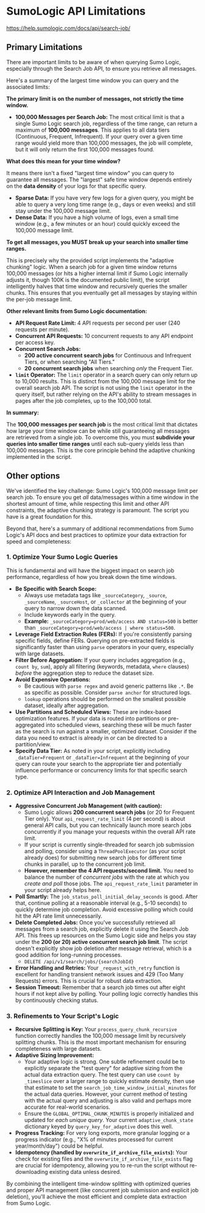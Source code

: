 # SumoLogic API Limitations

https://help.sumologic.com/docs/api/search-job/

## Primary Limitations

There are important limits to be aware of when querying Sumo Logic, especially through the Search Job API, to ensure you retrieve all messages.

Here's a summary of the largest time window you can query and the associated limits:

**The primary limit is on the number of messages, not strictly the time window.**

* **100,000 Messages per Search Job:** The most critical limit is that a single Sumo Logic search job, regardless of the time range, can return a maximum of **100,000 messages**. This applies to all data tiers (Continuous, Frequent, Infrequent). If your query over a given time range would yield more than 100,000 messages, the job will complete, but it will only return the first 100,000 messages found.

**What does this mean for your time window?**

It means there isn't a fixed "largest time window" you can query to guarantee all messages. The "largest" safe time window depends entirely on the **data density** of your logs for that specific query.

* **Sparse Data:** If you have very few logs for a given query, you might be able to query a very long time range (e.g., days or even weeks) and still stay under the 100,000 message limit.
* **Dense Data:** If you have a high volume of logs, even a small time window (e.g., a few minutes or an hour) could quickly exceed the 100,000 message limit.

**To get all messages, you MUST break up your search into smaller time ranges.**

This is precisely why the provided script implements the "adaptive chunking" logic. When a search job for a given time window returns 100,000 messages (or hits a higher internal limit if Sumo Logic internally adjusts it, though 100K is the documented public limit), the script intelligently halves that time window and recursively queries the smaller chunks. This ensures that you eventually get all messages by staying within the per-job message limit.

**Other relevant limits from Sumo Logic documentation:**

* **API Request Rate Limit:** 4 API requests per second per user (240 requests per minute).
* **Concurrent API Requests:** 10 concurrent requests to any API endpoint per access key.
* **Concurrent Search Jobs:**
    * **200 active concurrent search jobs** for Continuous and Infrequent Tiers, or when searching "All Tiers."
    * **20 concurrent search jobs** when searching *only* the Frequent Tier.
* **`limit` Operator:** The `limit` operator in a search query can only return up to 10,000 results. This is distinct from the 100,000 message limit for the overall search job API. The script is not using the `limit` operator in the query itself, but rather relying on the API's ability to stream messages in pages after the job completes, up to the 100,000 total.

**In summary:**

The **100,000 messages per search job** is the most critical limit that dictates how large your time window can be while still guaranteeing all messages are retrieved from a single job. To overcome this, you must **subdivide your queries into smaller time ranges** until each sub-query yields less than 100,000 messages. This is the core principle behind the adaptive chunking implemented in the script.


## Other options

We've identified the key challenge: Sumo Logic's 100,000 message limit per search job. To ensure you get *all* data/messages within a time window in the shortest amount of time, while respecting this limit and other API constraints, the adaptive chunking strategy is paramount. The script you have is a great foundation for this.

Beyond that, here's a summary of additional recommendations from Sumo Logic's API docs and best practices to optimize your data extraction for speed and completeness:

### 1. Optimize Your Sumo Logic Queries

This is fundamental and will have the biggest impact on search job performance, regardless of how you break down the time windows.

* **Be Specific with Search Scope:**
    * Always use metadata tags like `_sourceCategory`, `_source`, `_sourceName`, `_sourceHost`, or `_collector` at the beginning of your query to narrow down the data scanned.
    * Include keywords early in the query.
    * **Example:** `_sourceCategory=prod/web/access AND status=500` is better than `_sourceCategory=prod/web/access | where status=500`.
* **Leverage Field Extraction Rules (FERs):** If you're consistently parsing specific fields, define FERs. Querying on pre-extracted fields is significantly faster than using `parse` operators in your query, especially with large datasets.
* **Filter Before Aggregation:** If your query includes aggregation (e.g., `count by`, `sum`), apply all filtering (keywords, metadata, `where` clauses) *before* the aggregation step to reduce the dataset size.
* **Avoid Expensive Operations:**
    * Be cautious with `parse regex` and avoid generic patterns like `.*`. Be as specific as possible. Consider `parse anchor` for structured logs.
    * `lookup` operations should be performed on the smallest possible dataset, ideally after aggregation.
* **Use Partitions and Scheduled Views:** These are index-based optimization features. If your data is routed into partitions or pre-aggregated into scheduled views, searching these will be much faster as the search is run against a smaller, optimized dataset. Consider if the data you need to extract is already in or can be directed to a partition/view.
* **Specify Data Tier:** As noted in your script, explicitly including `_dataTier=Frequent` or `_dataTier=Infrequent` at the beginning of your query can route your search to the appropriate tier and potentially influence performance or concurrency limits for that specific search type.

### 2. Optimize API Interaction and Job Management

* **Aggressive Concurrent Job Management (with caution):**
    * Sumo Logic allows **200 concurrent search jobs** (or 20 for Frequent Tier only). Your `api_request_rate_limit` (4 per second) is about general API calls, but you can technically launch more search jobs concurrently if you manage your requests within the overall API rate limit.
    * If your script is currently single-threaded for search job submission and polling, consider using a `ThreadPoolExecutor` (as your script already does) for submitting new search jobs for different time chunks in parallel, up to the concurrent job limit.
    * **However, remember the 4 API requests/second limit.** You need to balance the number of *concurrent jobs* with the rate at which you *create and poll* those jobs. The `api_request_rate_limit` parameter in your script already helps here.
* **Poll Smartly:** The `job_status_poll_initial_delay_seconds` is good. After that, continue polling at a reasonable interval (e.g., 5-10 seconds) to quickly determine job completion. Avoid excessive polling which could hit the API rate limit unnecessarily.
* **Delete Completed Jobs:** Once you've successfully retrieved all messages from a search job, explicitly delete it using the Search Job API. This frees up resources on the Sumo Logic side and helps you stay under the **200 (or 20) active concurrent search job limit**. The script doesn't explicitly show job deletion after message retrieval, which is a good addition for long-running processes.
    * `DELETE /api/v1/search/jobs/{searchJobId}`
* **Error Handling and Retries:** Your `_request_with_retry` function is excellent for handling transient network issues and 429 (Too Many Requests) errors. This is crucial for robust data extraction.
* **Session Timeout:** Remember that a search job times out after eight hours if not kept alive by polling. Your polling logic correctly handles this by continuously checking status.

### 3. Refinements to Your Script's Logic

* **Recursive Splitting is Key:** Your `process_query_chunk_recursive` function correctly handles the 100,000 message limit by recursively splitting chunks. This is *the* most important mechanism for ensuring completeness with large datasets.
* **Adaptive Sizing Improvement:**
    * Your adaptive logic is strong. One subtle refinement could be to explicitly separate the "test query" for adaptive sizing from the actual data extraction query. The test query can use `count by _timeslice` over a larger range to quickly estimate density, then use that estimate to set the `search_job_time_window_initial_minutes` for the actual data queries. However, your current method of testing with the actual query and adjusting is also valid and perhaps more accurate for real-world scenarios.
    * Ensure the `GLOBAL_OPTIMAL_CHUNK_MINUTES` is properly initialized and updated for *each unique query*. Your current `adaptive_chunk_state` dictionary keyed by `query_key_for_adaptive` does this well.
* **Progress Tracking:** For very long exports, more granular logging or a progress indicator (e.g., "X% of minutes processed for current year/month/day") could be helpful.
* **Idempotency (handled by `overwrite_if_archive_file_exists`):** Your check for existing files and the `overwrite_if_archive_file_exists` flag are crucial for idempotency, allowing you to re-run the script without re-downloading existing data unless desired.

By combining the intelligent time-window splitting with optimized queries and proper API management (like concurrent job submission and explicit job deletion), you'll achieve the most efficient and complete data extraction from Sumo Logic.
